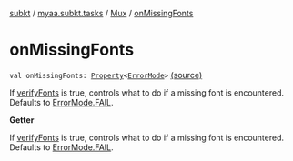 [subkt](../../index.md) / [myaa.subkt.tasks](../index.md) / [Mux](index.md) / [onMissingFonts](./on-missing-fonts.md)

# onMissingFonts

`val onMissingFonts: `[`Property`](https://docs.gradle.org/current/javadoc/org/gradle/api/provider/Property.html)`<`[`ErrorMode`](../-error-mode/index.md)`>` [(source)](https://github.com/Myaamori/SubKt/blob/0.1.10/src/main/kotlin/myaa/subkt/tasks/muxtask.kt#L683)

If [verifyFonts](../../myaa.subkt.tasks.utils/verify-fonts.md) is true, controls what to do if a missing font is encountered.
Defaults to [ErrorMode.FAIL](../-error-mode/-f-a-i-l.md).

**Getter**

If [verifyFonts](../../myaa.subkt.tasks.utils/verify-fonts.md) is true, controls what to do if a missing font is encountered.
Defaults to [ErrorMode.FAIL](../-error-mode/-f-a-i-l.md).

